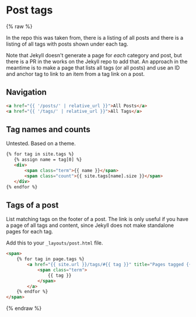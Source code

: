 # Post tags

{% raw %}

In the repo this was taken from, there is a listing of all posts and there is a listing of all tags with posts shown under each tag.

Note that Jekyll doesn't generate a page for _each_ category and post, but there is a PR in the works on the Jekyll repo to add that. An approach in the meantime is to make a page that lists all tags (or all posts) and use an ID and anchor tag to link to an item from a tag link on a post.


## Navigation

```html
<a href="{{ '/posts/' | relative_url }}">All Posts</a>
<a href="{{ '/tags/' | relative_url }}">All Tags</a>
```


## Tag names and counts

Untested. Based on a theme.

```html
{% for tag in site.tags %}
   {% assign name = tag[0] %}
   <div>
       <span class="term">{{ name }}</span>
       <span class="count">{{ site.tags[name].size }}</span>
   </div>
{% endfor %}
```


## Tags of a post

List matching tags on the footer of a post. The link is only useful if you have a page of all tags and content, since Jekyll does not make standalone pages for each tag.

Add this to your `_layouts/post.html` file.

```html
<span>
    {% for tag in page.tags %}
        <a href="{{ site.url }}/tags/#{{ tag }}" title="Pages tagged {{ tag }}" class="tag">
            <span class="term">
                {{ tag }}
            </span>
        </a>
    {% endfor %}
</span>
```

{% endraw %}
